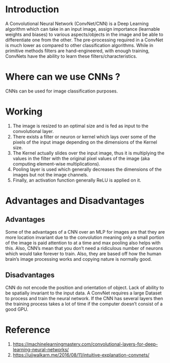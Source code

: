 # Introduction 
A Convolutional Neural Network (ConvNet/CNN) is a Deep Learning algorithm which can take in an input image, assign importance (learnable weights and biases) to various aspects/objects in the image and be able to differentiate one from the other. The pre-processing required in a ConvNet is much lower as compared to other classification algorithms. While in primitive methods filters are hand-engineered, with enough training, ConvNets have the ability to learn these filters/characteristics.

# Where can we use CNNs ? 
CNNs can be used for image classification purposes.

# Working 
1. The image is resized to an optimal size and is fed as input to the convolutional layer.<br>
2. There exists a filter or neuron or kernel which lays over some of the pixels of the input image depending on the dimensions of the Kernel size.<br>
3. The Kernel actually slides over the input image, thus it is multiplying the values in the filter with the original pixel values of the image (aka computing element-wise multiplications).
4. Pooling layer is used which generally decreases the dimensions of the images but not the image channels.<br>
5. Finally, an activation function generally ReLU is applied on it.<br>

# Advantages and Disadvantages
## Advantages
Some of the advantages of a CNN over an MLP for images are that they are more location invariant due to the convolution meaning only a small portion of the image is paid attention to at a time and max pooling also helps with this. Also, CNN’s mean that you don’t need a ridiculous number of neurons which would take forever to train. Also, they are based off how the human brain’s image processing works and copying nature is normally good.

## Disadvantages
CNN do not encode the position and orientation of object. Lack of ability to be spatially invariant to the input data. A ConvNet requires a large Dataset to process and train the neural network. If the CNN has several layers then the training process takes a lot of time if the computer doesn’t consist of a good GPU.

# Reference 
1. https://machinelearningmastery.com/convolutional-layers-for-deep-learning-neural-networks/ <br>
2. https://ujjwalkarn.me/2016/08/11/intuitive-explanation-convnets/
